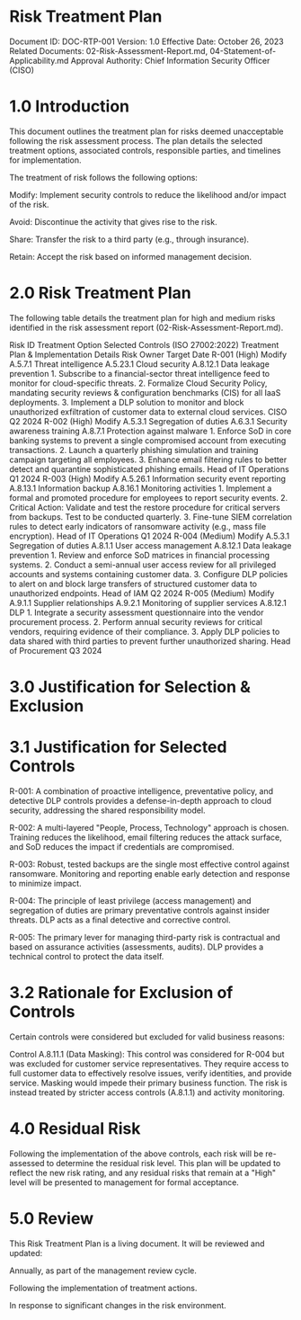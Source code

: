 # Risk Treatment Plan
Document ID: DOC-RTP-001
Version: 1.0
Effective Date: October 26, 2023
Related Documents: 02-Risk-Assessment-Report.md, 04-Statement-of-Applicability.md
Approval Authority: Chief Information Security Officer (CISO)

# 1.0 Introduction
This document outlines the treatment plan for risks deemed unacceptable following the risk assessment process. The plan details the selected treatment options, associated controls, responsible parties, and timelines for implementation.

The treatment of risk follows the following options:

Modify: Implement security controls to reduce the likelihood and/or impact of the risk.

Avoid: Discontinue the activity that gives rise to the risk.

Share: Transfer the risk to a third party (e.g., through insurance).

Retain: Accept the risk based on informed management decision.

# 2.0 Risk Treatment Plan
The following table details the treatment plan for high and medium risks identified in the risk assessment report (02-Risk-Assessment-Report.md).

Risk ID	Treatment Option	Selected Controls (ISO 27002:2022)	Treatment Plan & Implementation Details	Risk Owner	Target Date
R-001
(High)	Modify	A.5.7.1 Threat intelligence
A.5.23.1 Cloud security
A.8.12.1 Data leakage prevention	1. Subscribe to a financial-sector threat intelligence feed to monitor for cloud-specific threats.
2. Formalize Cloud Security Policy, mandating security reviews & configuration benchmarks (CIS) for all IaaS deployments.
3. Implement a DLP solution to monitor and block unauthorized exfiltration of customer data to external cloud services.	CISO	Q2 2024
R-002
(High)	Modify	A.5.3.1 Segregation of duties
A.6.3.1 Security awareness training
A.8.7.1 Protection against malware	1. Enforce SoD in core banking systems to prevent a single compromised account from executing transactions.
2. Launch a quarterly phishing simulation and training campaign targeting all employees.
3. Enhance email filtering rules to better detect and quarantine sophisticated phishing emails.	Head of IT Operations	Q1 2024
R-003
(High)	Modify	A.5.26.1 Information security event reporting
A.8.13.1 Information backup
A.8.16.1 Monitoring activities	1. Implement a formal and promoted procedure for employees to report security events.
2. Critical Action: Validate and test the restore procedure for critical servers from backups. Test to be conducted quarterly.
3. Fine-tune SIEM correlation rules to detect early indicators of ransomware activity (e.g., mass file encryption).	Head of IT Operations	Q1 2024
R-004
(Medium)	Modify	A.5.3.1 Segregation of duties
A.8.1.1 User access management
A.8.12.1 Data leakage prevention	1. Review and enforce SoD matrices in financial processing systems.
2. Conduct a semi-annual user access review for all privileged accounts and systems containing customer data.
3. Configure DLP policies to alert on and block large transfers of structured customer data to unauthorized endpoints.	Head of IAM	Q2 2024
R-005
(Medium)	Modify	A.9.1.1 Supplier relationships
A.9.2.1 Monitoring of supplier services
A.8.12.1 DLP	1. Integrate a security assessment questionnaire into the vendor procurement process.
2. Perform annual security reviews for critical vendors, requiring evidence of their compliance.
3. Apply DLP policies to data shared with third parties to prevent further unauthorized sharing.	Head of Procurement	Q3 2024
# 3.0 Justification for Selection & Exclusion
# 3.1 Justification for Selected Controls
R-001: A combination of proactive intelligence, preventative policy, and detective DLP controls provides a defense-in-depth approach to cloud security, addressing the shared responsibility model.

R-002: A multi-layered "People, Process, Technology" approach is chosen. Training reduces the likelihood, email filtering reduces the attack surface, and SoD reduces the impact if credentials are compromised.

R-003: Robust, tested backups are the single most effective control against ransomware. Monitoring and reporting enable early detection and response to minimize impact.

R-004: The principle of least privilege (access management) and segregation of duties are primary preventative controls against insider threats. DLP acts as a final detective and corrective control.

R-005: The primary lever for managing third-party risk is contractual and based on assurance activities (assessments, audits). DLP provides a technical control to protect the data itself.

# 3.2 Rationale for Exclusion of Controls
Certain controls were considered but excluded for valid business reasons:

Control A.8.11.1 (Data Masking): This control was considered for R-004 but was excluded for customer service representatives. They require access to full customer data to effectively resolve issues, verify identities, and provide service. Masking would impede their primary business function. The risk is instead treated by stricter access controls (A.8.1.1) and activity monitoring.

# 4.0 Residual Risk
Following the implementation of the above controls, each risk will be re-assessed to determine the residual risk level. This plan will be updated to reflect the new risk rating, and any residual risks that remain at a "High" level will be presented to management for formal acceptance.

# 5.0 Review
This Risk Treatment Plan is a living document. It will be reviewed and updated:

Annually, as part of the management review cycle.

Following the implementation of treatment actions.

In response to significant changes in the risk environment.